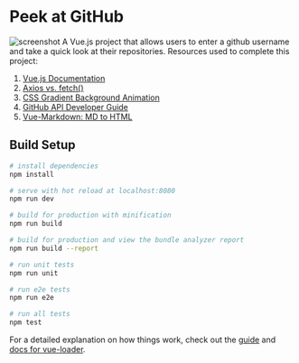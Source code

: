 # Peek at GitHub
![screenshot](smallss1.gif)
A Vue.js project that allows users to enter a github username and take a quick look at their repositories. Resources used to complete this project:
1) [Vue.js Documentation](https://vuejs.org/v2/guide/)
2) [Axios vs. fetch()](https://blog.logrocket.com/axios-or-fetch-api/)
3) [CSS Gradient Background Animation](https://codepen.io/P1N2O/pen/pyBNzX)
4) [GitHub API Developer Guide](https://developer.github.com/v3/)
5) [Vue-Markdown: MD to HTML](https://github.com/miaolz123/vue-markdown)

## Build Setup

``` bash
# install dependencies
npm install

# serve with hot reload at localhost:8080
npm run dev

# build for production with minification
npm run build

# build for production and view the bundle analyzer report
npm run build --report

# run unit tests
npm run unit

# run e2e tests
npm run e2e

# run all tests
npm test
```

For a detailed explanation on how things work, check out the [guide](http://vuejs-templates.github.io/webpack/) and [docs for vue-loader](http://vuejs.github.io/vue-loader).
